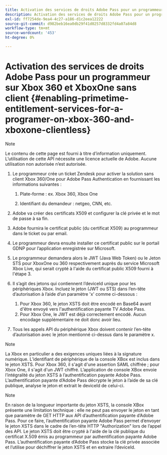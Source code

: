 ```yaml
---
title: Activation des services de droits Adobe Pass pour un programmeur sur Xbox 360 et XboxOne sans client
description: Activation des services de droits Adobe Pass pour un programmeur sur Xbox 360 et XboxOne sans client
exl-id: ff7254de-9ea4-4c27-a186-d1c2eea12222
source-git-commit: d982beb16ea0db29f41d0257d8332fd4a07a84d8
workflow-type: tm+mt
source-wordcount: '453'
ht-degree: 0%

---
```


# Activation des services de droits Adobe Pass pour un programmeur sur Xbox 360 et XboxOne sans client {#enabling-primetime-entitlement-services-for-a-programer-on-xbox-360-and-xboxone-clientless}

>[!NOTE]
>
>Le contenu de cette page est fourni à titre d’information uniquement. L’utilisation de cette API nécessite une licence actuelle de Adobe. Aucune utilisation non autorisée n’est autorisée.




1. Le programmeur crée un ticket Zendesk pour activer la solution sans client Xbox 360/One pour Adobe Pass Authentication en fournissant les informations suivantes :

   1. Plate-forme : ex. Xbox 360, Xbox One

   1. Identifiant du demandeur : netgeo, CNN, etc.

1. Adobe va créer des certificats X509 et configurer la clé privée et le mot de passe à sa fin.

1. Adobe fournira le certificat public (du certificat X509) au programmeur dans le ticket ou par email.

1. Le programmeur devra ensuite installer ce certificat public sur le portail GDNP pour l’application enregistrée sur Microsoft.

1. Le programmeur demandera alors le JWT (Java Web Token) ou le Jeton STS pour XboxOne ou 360 respectivement auprès du service Microsoft Xbox Live, qui serait crypté à l&#39;aide du certificat public X509 fourni à l&#39;étape 3.

1. Il s’agit des jetons qui contiennent l’deviceId unique pour les périphériques Xbox. Incluez le jeton (JWT ou STS) dans l’en-tête d’autorisation à l’aide d’un paramètre &#39;x&#39; comme ci-dessous :

   1. Pour Xbox 360, le jeton XSTS doit être encodé en Base64 avant d&#39;être envoyé vers l&#39;authentification payante TV Adobe Pass.
   1. Pour Xbox One, le JWT est déjà correctement encodé. Aucun encodage supplémentaire ne doit donc avoir lieu.

1. Tous les appels API du périphérique Xbox doivent contenir l’en-tête d’autorisation avec le jeton mentionné ci-dessus dans le paramètre x.



>[!NOTE]
>
>La Xbox en particulier a des exigences uniques liées à la signature numérique. L’identifiant de périphérique de la console XBox est inclus dans le jeton XSTS.  Pour Xbox 360, il s&#39;agit d&#39;une assertion SAML chiffrée ; pour Xbox One, il s&#39;agit d&#39;un JWT chiffré. L’application de console XBox envoie l’intégralité du jeton XSTS à l’authentification payante Adobe Pass. L’authentification payante d’Adobe Pass décrypte le jeton à l’aide de sa clé publique, analyse le jeton et extrait le deviceId de celui-ci.

>[!NOTE]
>
>En raison de la longueur importante du jeton XSTS, la console XBox présente une limitation technique : elle ne peut pas envoyer le jeton en tant que paramètre de GET HTTP aux API d’authentification payante d’Adobe Pass. Pour ce faire, l’authentification payante Adobe Pass permet d’envoyer le jeton XSTS dans le cadre de l’en-tête HTTP &quot;Authorization&quot; lors de l’appel des API. Le jeton XSTS doit être crypté à l&#39;aide de la clé publique du certificat X.509 émis au programmeur par authentification payante Adobe Pass. L’authentification payante d’Adobe Pass stocke la clé privée associée et l’utilise pour déchiffrer le jeton XSTS et en extraire l’deviceId.
